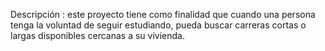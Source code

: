 Descripción : este proyecto tiene como finalidad que cuando una persona tenga la voluntad de seguir estudiando, pueda buscar carreras cortas  o largas disponibles cercanas a su vivienda.  
